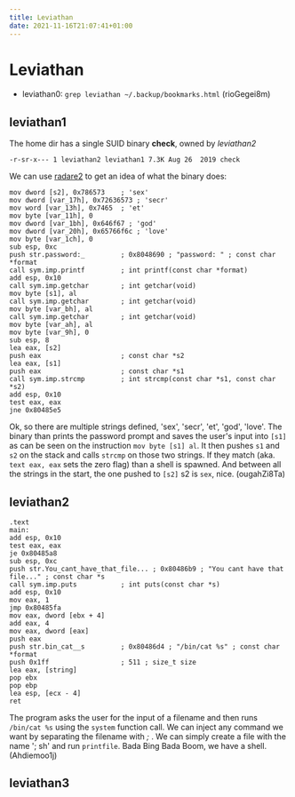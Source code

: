 ```yaml
---
title: Leviathan
date: 2021-11-16T21:07:41+01:00
---
```

# Leviathan

-   leviathan0: `grep leviathan ~/.backup/bookmarks.html` (rioGegei8m)

## leviathan1

The home dir has a single SUID binary **check**, owned by *leviathan2*

    -r-sr-x--- 1 leviathan2 leviathan1 7.3K Aug 26  2019 check

We can use [radare2](radare2.org) to get an idea of what the binary does:

``` {.asm6502 .numberLines startFrom=""}
mov dword [s2], 0x786573    ; 'sex'
mov dword [var_17h], 0x72636573 ; 'secr'
mov word [var_13h], 0x7465  ; 'et'
mov byte [var_11h], 0
mov dword [var_1bh], 0x646f67 ; 'god'
mov dword [var_20h], 0x65766f6c ; 'love'
mov byte [var_1ch], 0
sub esp, 0xc
push str.password:_         ; 0x8048690 ; "password: " ; const char *format
call sym.imp.printf         ; int printf(const char *format)
add esp, 0x10
call sym.imp.getchar        ; int getchar(void)
mov byte [s1], al
call sym.imp.getchar        ; int getchar(void)
mov byte [var_bh], al
call sym.imp.getchar        ; int getchar(void)
mov byte [var_ah], al
mov byte [var_9h], 0
sub esp, 8
lea eax, [s2]
push eax                    ; const char *s2
lea eax, [s1]
push eax                    ; const char *s1
call sym.imp.strcmp         ; int strcmp(const char *s1, const char *s2)
add esp, 0x10
test eax, eax
jne 0x80485e5
```

Ok, so there are multiple strings defined, \'sex\', \'secr\', \'et\', \'god\', \'love\'. The binary than prints the password prompt and saves the user\'s input into `[s1]` as can be seen on the instruction `mov byte [s1] al`. It then pushes `s1` and `s2` on the stack and calls `strcmp` on those two strings. If they match (aka. `text eax, eax` sets the zero flag) than a shell is spawned. And between all the strings in the start, the one pushed to `[s2]` s2 is `sex`, nice. (ougahZi8Ta)

## leviathan2

```assembly
.text
main:
add esp, 0x10
test eax, eax
je 0x80485a8
sub esp, 0xc
push str.You_cant_have_that_file... ; 0x80486b9 ; "You cant have that file..." ; const char *s
call sym.imp.puts           ; int puts(const char *s)
add esp, 0x10
mov eax, 1
jmp 0x80485fa
mov eax, dword [ebx + 4]
add eax, 4
mov eax, dword [eax]
push eax
push str.bin_cat__s         ; 0x80486d4 ; "/bin/cat %s" ; const char *format
push 0x1ff                  ; 511 ; size_t size
lea eax, [string]
pop ebx
pop ebp
lea esp, [ecx - 4]
ret
```

The program asks the user for the input of a filename and then runs `/bin/cat %s` using the `system` function call. We can inject any command we want by separating the filename with *;* . We can simply create a file with the name \'; sh\' and run `printfile`. Bada Bing Bada Boom, we have a shell.(Ahdiemoo1j)

## leviathan3